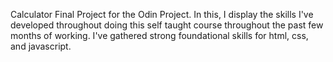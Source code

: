 Calculator Final Project for the Odin Project.
In this, I display the skills I've developed throughout doing this self taught course throughout
the past few months of working. I've gathered strong foundational skills for html, css, and javascript.
